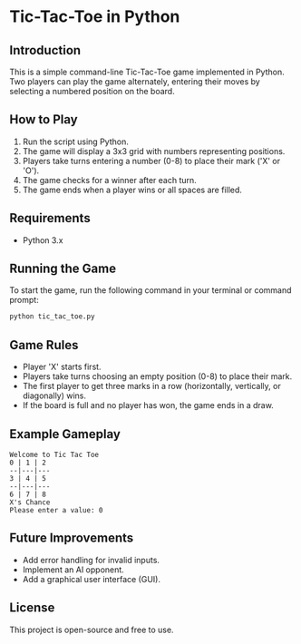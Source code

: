 # Tic-Tac-Toe in Python

## Introduction
This is a simple command-line Tic-Tac-Toe game implemented in Python. Two players can play the game alternately, entering their moves by selecting a numbered position on the board.

## How to Play
1. Run the script using Python.
2. The game will display a 3x3 grid with numbers representing positions.
3. Players take turns entering a number (0-8) to place their mark ('X' or 'O').
4. The game checks for a winner after each turn.
5. The game ends when a player wins or all spaces are filled.

## Requirements
- Python 3.x

## Running the Game
To start the game, run the following command in your terminal or command prompt:
```bash
python tic_tac_toe.py
```

## Game Rules
- Player 'X' starts first.
- Players take turns choosing an empty position (0-8) to place their mark.
- The first player to get three marks in a row (horizontally, vertically, or diagonally) wins.
- If the board is full and no player has won, the game ends in a draw.

## Example Gameplay
```
Welcome to Tic Tac Toe
0 | 1 | 2
--|---|---
3 | 4 | 5
--|---|---
6 | 7 | 8
X's Chance
Please enter a value: 0
```

## Future Improvements
- Add error handling for invalid inputs.
- Implement an AI opponent.
- Add a graphical user interface (GUI).

## License
This project is open-source and free to use.


